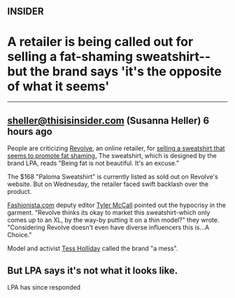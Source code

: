 ## INSIDER
# **A retailer is being called out for selling a fat-shaming sweatshirt-- but the brand says 'it's the opposite of what it seems'**
***
## **sheller@thisisinsider.com (Susanna Heller)** 6 hours ago

People are criticizing [Revolve](https://www.thisisinsider.com/category/revolve?utm_source=msn&utm_medium=referral), an online retailer, for [selling a sweatshirt that seems to promote fat shaming.](https://www.thisisinsider.com/category/revolve?utm_source=msn&utm_medium=referral) The sweatshirt, which is designed by the brand LPA, reads "Being fat is not beautiful. It's an excuse."

The $168 "Paloma Sweatshirt" is currently listed as sold out on Revolve's website. But on Wednesday, the retailer faced swift backlash over the product. 

[Fashionista.com](https://fashionista.com/) deputy editor [Tyler McCall](https://twitter.com/eiffeltyler/) pointed out the hypocrisy in the garment. "Revolve thinks its okay to market this sweatshirt-which only comes up to an XL, by the way-by putting it on a thin model?" they wrote. "Considering Revolve doesn't even have diverse influencers this is...A Choice."

Model and activist [Tess Holliday](https://www.thisisinsider.com/category/tess-holliday?utm_source=msn&utm_medium=referral) called the brand "a mess".

## But LPA says it's not what it looks like.

LPA has since responded 
